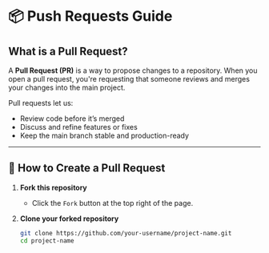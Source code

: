 # 📦 Push Requests Guide

## What is a Pull Request?

A **Pull Request (PR)** is a way to propose changes to a repository. When you open a pull request, you're requesting that someone reviews and merges your changes into the main project.

Pull requests let us:
- Review code before it’s merged
- Discuss and refine features or fixes
- Keep the main branch stable and production-ready

---

## 🚀 How to Create a Pull Request

1. **Fork this repository**
   - Click the `Fork` button at the top right of the page.

2. **Clone your forked repository**
   ```bash
   git clone https://github.com/your-username/project-name.git
   cd project-name
